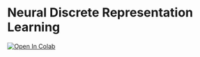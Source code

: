 # Neural Discrete Representation Learning

[![Open In Colab](https://colab.research.google.com/assets/colab-badge.svg)](https://colab.research.google.com/drive/1js6t19QJnJvDNrTms3TuaTZKTw7-WjnD?usp=sharing)
